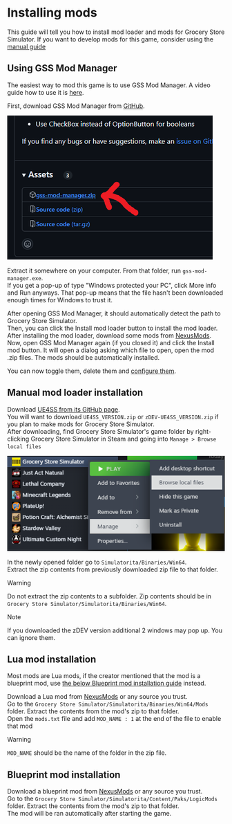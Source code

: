# Installing mods
This guide will tell you how to install mod loader and mods for Grocery Store Simulator.
If you want to develop mods for this game, consider using the [manual guide](#manual-mod-loader-installation)

## Using GSS Mod Manager
The easiest way to mod this game is to use GSS Mod Manager.
A video guide how to use it is [here](https://youtu.be/LgSaEsA-7F8).

First, download GSS Mod Manager from [GitHub](https://github.com/nieboczek/gss-mod-manager/releases/latest).  

![Github release](../media/github_release.png)

Extract it somewhere on your computer. From that folder, run `gss-mod-manager.exe`.  
If you get a pop-up of type "Windows protected your PC", click More info and Run anyways.
That pop-up means that the file hasn't been downloaded enough times for Windows to trust it.  

After opening GSS Mod Manager, it should automatically detect the path to Grocery Store Simulator.  
Then, you can click the Install mod loader button to install the mod loader.  
After installing the mod loader, download some mods from [NexusMods](https://nexusmods.com/grocerystoresimulator).  
Now, open GSS Mod Manager again (if you closed it) and click the Install mod button.
It will open a dialog asking which file to open, open the mod .zip files.
The mods should be automatically installed.

You can now toggle them, delete them and [configure them](configuring-mods.md).


## Manual mod loader installation
Download [UE4SS from its GitHub page](https://github.com/UE4SS-RE/RE-UE4SS/releases/latest).  
You will want to download `UE4SS_VERSION.zip` or `zDEV-UE4SS_VERSION.zip` if you plan to make mods for Grocery Store Simulator.  
After downloading, find Grocery Store Simulator's game folder by right-clicking Grocery Store Simulator in Steam and going into `Manage > Browse local files`

![Browse local files](../media/browse_local_files.png)

In the newly opened folder go to `Simulatorita/Binaries/Win64`.  
Extract the zip contents from previously downloaded zip file to that folder.

> [!WARNING]
> Do not extract the zip contents to a subfolder. Zip contents should be in `Grocery Store Simulator/Simulatorita/Binaries/Win64`.

> [!NOTE]
> If you downloaded the zDEV version additional 2 windows may pop up. You can ignore them.

## Lua mod installation
Most mods are Lua mods, if the creator mentioned that the mod is a blueprint mod, use [the below Blueprint mod installation guide](#blueprint-mod-installation) instead.

Download a Lua mod from [NexusMods](https://nexusmods.com/grocerystoresimulator) or any source you trust.  
Go to the `Grocery Store Simulator/Simulatorita/Binaries/Win64/Mods` folder.
Extract the contents from the mod's zip to that folder.  
Open the `mods.txt` file and add `MOD_NAME : 1` at the end of the file to enable that mod

> [!WARNING]
> `MOD_NAME` should be the name of the folder in the zip file.

## Blueprint mod installation
Download a blueprint mod from [NexusMods](https://nexusmods.com/grocerystoresimulator) or any source you trust.  
Go to the `Grocery Store Simulator/Simulatorita/Content/Paks/LogicMods` folder.
Extract the contents from the mod's zip to that folder.  
The mod will be ran automatically after starting the game.
